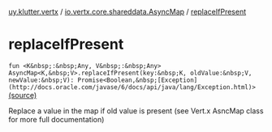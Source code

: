[uy.klutter.vertx](../index.md) / [io.vertx.core.shareddata.AsyncMap](index.md) / [replaceIfPresent](.)


# replaceIfPresent
`fun <K&nbsp;:&nbsp;Any, V&nbsp;:&nbsp;Any> AsyncMap<K,&nbsp;V>.replaceIfPresent(key:&nbsp;K, oldValue:&nbsp;V, newValue:&nbsp;V): Promise<Boolean,&nbsp;[Exception](http://docs.oracle.com/javase/6/docs/api/java/lang/Exception.html)>` [(source)](https://github.com/kohesive/klutter/blob/master/vertx3-jdk8/src/main/kotlin/uy/klutter/vertx/VertxSharedData.kt#L222)

Replace a value in the map if old value is present (see Vert.x AsncMap class for more full documentation)


